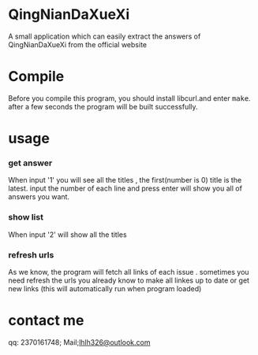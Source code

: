 # QingNianDaXueXi
A small application which can easily extract the answers of QingNianDaXueXi from the official website

# Compile
Before you compile this program, you should install libcurl.and enter <kbd>make</kbd>. after a few seconds the program will be built successfully. 

# usage
### get answer
When input '1' you will see all the titles , the first(number is 0) title is the latest. input the number of each line and press enter will show you all of answers you want.

### show list
When input '2' will show all the titles

### refresh urls
As we know, the program will fetch all links of each issue . sometimes you need refresh the urls you already know to make all linkes up to date or get new links (this will automatically run when program loaded)

# contact me
qq: 2370161748;
Mail;lhlh326@outlook.com

